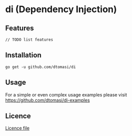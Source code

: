 # di (Dependency Injection)

## Features

    // TODO list features

## Installation

    go get -u github.com/dtomasi/di

## Usage

For a simple or even complex usage examples please visit
https://github.com/dtomasi/di-examples

## Licence

[Licence file](./LICENSE)